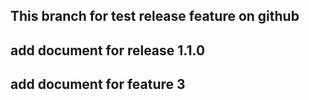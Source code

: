 ## This branch for test release feature on github

## add document for release 1.1.0
## add document for feature 3